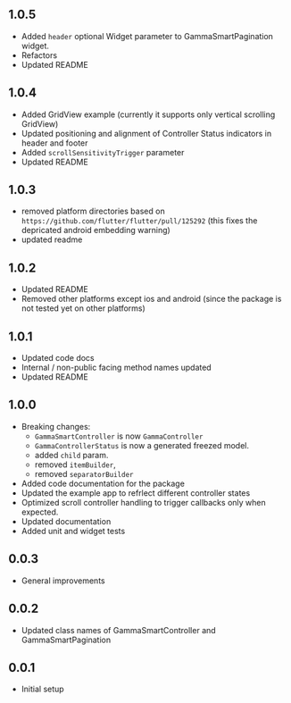 ## 1.0.5
* Added `header` optional Widget parameter to GammaSmartPagination widget.
* Refactors
* Updated README

## 1.0.4
* Added GridView example (currently it supports only vertical scrolling GridView)
* Updated positioning and alignment of Controller Status indicators in header and footer
* Added `scrollSensitivityTrigger` parameter
* Updated README

## 1.0.3
* removed platform directories based on `https://github.com/flutter/flutter/pull/125292` (this fixes the depricated android embedding warning)
* updated readme

## 1.0.2
* Updated README
* Removed other platforms except ios and android (since the package is not tested yet on other platforms)

## 1.0.1
* Updated code docs
* Internal / non-public facing method names updated
* Updated README

## 1.0.0
* Breaking changes:
  - `GammaSmartController` is now `GammaController`
  - `GammaControllerStatus` is now a generated freezed model.
  - added `child` param.
  - removed `itemBuilder`, 
  - removed `separatorBuilder`
* Added code documentation for the package
* Updated the example app to refrlect different controller states
* Optimized scroll controller handling to trigger callbacks only when expected.
* Updated documentation
* Added unit and widget tests

## 0.0.3
* General improvements

## 0.0.2
* Updated class names of GammaSmartController and GammaSmartPagination

## 0.0.1
* Initial setup
